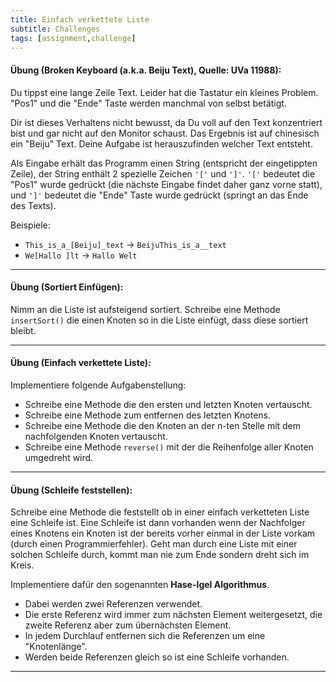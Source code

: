 ```yaml
---
title: Einfach verkettete Liste
subtitle: Challenges
tags: [assignment,challenge]
---
```


#### **Übung (Broken Keyboard (a.k.a. Beiju Text), Quelle: UVa 11988):**

Du tippst eine lange Zeile Text. Leider hat die Tastatur ein kleines Problem.  "Pos1" und die "Ende" Taste werden manchmal von selbst betätigt.

Dir ist dieses Verhaltens nicht bewusst, da Du voll auf den Text konzentriert bist und gar nicht auf den Monitor schaust. Das Ergebnis ist auf chinesisch ein "Beiju" Text. Deine Aufgabe ist herauszufinden welcher Text entsteht.

Als Eingabe erhält das Programm einen String (entspricht der eingetippten Zeile), der String enthält 2 spezielle Zeichen `'['` und `']'`. `'['` bedeutet die "Pos1" wurde gedrückt (die nächste Eingabe findet daher ganz vorne statt), und `']'` bedeutet die "Ende" Taste wurde gedrückt (springt an das Ende des Texts).

Beispiele:

- `This_is_a_[Beiju]_text` → `BeijuThis_is_a__text`
- `We[Hallo ]lt` → `Hallo Welt`

---

#### **Übung (Sortiert Einfügen):**

Nimm an die Liste ist aufsteigend sortiert.
Schreibe eine Methode `insertSort()` die einen Knoten so in die Liste einfügt, dass diese sortiert bleibt.

---

#### **Übung (Einfach verkettete Liste):**

Implementiere folgende Aufgabenstellung:

- Schreibe eine Methode die den ersten und letzten Knoten vertauscht.
- Schreibe eine Methode zum entfernen des letzten Knotens.
- Schreibe eine Methode die den Knoten an der n-ten Stelle mit dem nachfolgenden Knoten vertauscht.
- Schreibe eine Methode `reverse()` mit der die Reihenfolge aller Knoten umgedreht wird.

---



#### **Übung (Schleife feststellen):**

Schreibe eine Methode die feststellt ob in einer einfach verketteten Liste eine Schleife ist.
Eine Schleife ist dann vorhanden wenn der Nachfolger eines Knotens ein Knoten ist der bereits vorher einmal in der Liste vorkam (durch einen Programmierfehler).
Geht man durch eine Liste mit einer solchen Schleife durch, kommt man nie zum Ende sondern dreht sich im Kreis.

Implementiere dafür den sogenannten **Hase-Igel Algorithmus**.

- Dabei werden zwei Referenzen verwendet.
- Die erste Referenz wird immer zum nächsten Element weitergesetzt, die zweite Referenz aber zum übernächsten Element.
- In jedem Durchlauf entfernen sich die Referenzen um eine "Knotenlänge".
- Werden beide Referenzen gleich so ist eine Schleife vorhanden.

---



